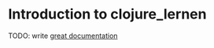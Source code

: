 # Introduction to clojure_lernen

TODO: write [great documentation](http://jacobian.org/writing/what-to-write/)
